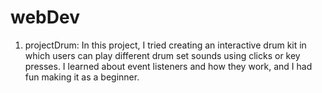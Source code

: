 # webDev
1. projectDrum:
    In this project, I tried creating an interactive drum kit in which users can play different drum set sounds using clicks or key presses. I learned about event listeners and how they work, and I had fun making it as a beginner.


